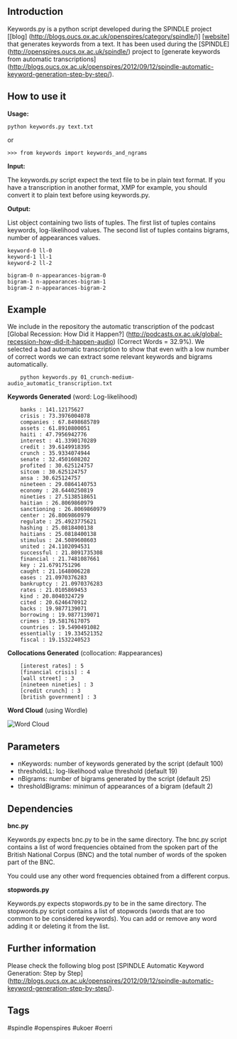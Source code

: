 ## Introduction

Keywords.py is a python script developed during the SPINDLE project [[blog] (http://blogs.oucs.ox.ac.uk/openspires/category/spindle/)] [[website](http://openspires.oucs.ox.ac.uk/spindle/)] that generates keywords from a text. 
It has been used during the [SPINDLE] 
(http://openspires.oucs.ox.ac.uk/spindle/) project to [generate keywords
 from automatic transcriptions] 
(http://blogs.oucs.ox.ac.uk/openspires/2012/09/12/spindle-automatic-keyword-generation-step-by-step/).
 


## How to use it

**Usage:** 
    
    python keywords.py text.txt

or 

    >>> from keywords import keywords_and_ngrams


**Input:**

The keywords.py script expect the text file to be in plain text format. If you have a transcription in another format, XMP for example, you should convert it to plain text before using keywords.py.  

**Output:**

List object containing two lists of tuples. The first list of tuples contains keywords, log-likelihood values. The second list of tuples contains bigrams, number of appearances values. 

    keyword-0 ll-0
    keyword-1 ll-1
    keyword-2 ll-2
    
    bigram-0 n-appearances-bigram-0
    bigram-1 n-appearances-bigram-1
    bigram-2 n-appearances-bigram-2

## Example

We include in the repository the automatic transcription of the podcast [Global Recession: How Did it Happen?] (http://podcasts.ox.ac.uk/global-recession-how-did-it-happen-audio) (Correct Words = 32.9%). We selected a bad automatic transcription to show that even with a low number of correct words we can extract some relevant keywords and bigrams automatically.


        python keywords.py 01_crunch-medium-audio_automatic_transcription.txt

**Keywords Generated** (word: Log-likelihood)

        banks : 141.12175627
        crisis : 73.3976004078
        companies : 67.8498685789
        assets : 61.8910800051
        haiti : 47.7956942776
        interest : 41.3390170289
        credit : 39.6149918395
        crunch : 35.9334074944
        senate : 32.4501608202
        profited : 30.625124757
        sitcom : 30.625124757
        ansa : 30.625124757
        nineteen : 29.0864140753
        economy : 28.6440250819
        nineties : 27.5138518651
        haitian : 26.8069860979
        sanctioning : 26.8069860979
        center : 26.8069860979
        regulate : 25.4923775621
        hashing : 25.0818400138
        haitians : 25.0818400138
        stimulus : 24.5089608603
        united : 24.1102094531
        successful : 21.8091735308
        financial : 21.7481087661
        key : 21.6791751296
        caught : 21.1648006228
        eases : 21.0970376283
        bankruptcy : 21.0970376283
        rates : 21.0105869453
        kind : 20.8040324729
        cited : 20.6246470912
        backs : 19.9877139071
        borrowing : 19.9877139071
        crimes : 19.5817617075
        countries : 19.5490491082
        essentially : 19.334521352
        fiscal : 19.1532240523

**Collocations Generated** (collocation: #appearances)

        [interest rates] : 5
        [financial crisis] : 4
        [wall street] : 3
        [nineteen nineties] : 3
        [credit crunch] : 3
        [british government] : 3

**Word Cloud** (using Wordle)

![Word Cloud](http://blogs.oucs.ox.ac.uk/openspires/files/2012/09/keywords_script_example_snapshot.jpg)

## Parameters

- nKeywords: number of keywords generated by the script (default 100)
- thresholdLL: log-likelihood value threshold (default 19)
- nBigrams: number of bigrams generated by the script (default 25)
- thresholdBigrams: minimun of appearances of a bigram (default 2)

## Dependencies

**bnc.py**

Keywords.py expects bnc.py to be in the same directory. The bnc.py script contains a list of word frequencies obtained from the spoken part of the British National Corpus (BNC) and the total number of words of the spoken part of the BNC. 

You could use any other word frequencies obtained from a different corpus. 

**stopwords.py**

Keywords.py expects stopwords.py to be in the same directory. The stopwords.py script contains a list of stopwords (words that are too common to be considered keywords). You can add or remove any word adding it or deleting it from the list. 
   
   
## Further information

Please check the following blog post [SPINDLE Automatic Keyword Generation: Step by Step] (http://blogs.oucs.ox.ac.uk/openspires/2012/09/12/spindle-automatic-keyword-generation-step-by-step/).

## Tags

 #spindle #openspires #ukoer #oerri 

     
